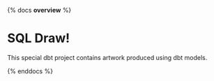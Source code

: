 {% docs __overview__ %}
# SQL Draw!
This special dbt project contains artwork produced using dbt models.


{% enddocs %}